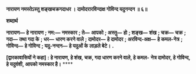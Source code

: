 **नारायण नमस्तेऽस्तु शङ्खचक्रगदाधर ।** **दामोदरारविन्दाक्ष गोविन्द यदुनन्दन ॥ ६॥** 

**शब्दार्थ** 

**नारायण—** **हे नारायण** **; नम:—** **नमस्कार** **; ते—** **आपको** **; अस्तु—** **हो** **; शङ्ख—** **शंख** **; चक्र—** **चक्र** **; गदा—** **तथा गदा के** **; धर—** **धारण करने वाले** **; दामोदर—** **हे दामोदर** **; अरविन्द-अक्ष—** **हे कमल-नेत्र** **; गोविन्द—** **हे गोविन्द** **; यदु-नन्दन—** **हे यदुओं के** **लाड़ले बेटे।** **.** 

**[द्वारकावासियों ने कहा] : हे नारायण, हे शंख, चक्र, गदा धारण करने वाले, हे कमल-** **नेत्र दामोदर, हे गोविन्द, हे यदुवंशी, आपको नमस्कार है।** **** 